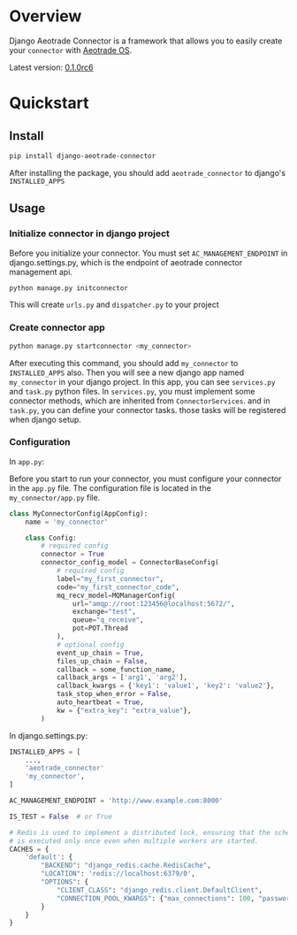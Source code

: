 # Overview

Django Aeotrade Connector is a framework that allows you to easily create your `connector`
with [Aeotrade OS](https://www.aeotrade.com/portal).

Latest version: [0.1.0rc6](https://pypi.org/project/django-aeotrade-connector/)

# Quickstart

## Install

```bash
pip install django-aeotrade-connector
```
After installing the package, you should add `aeotrade_connector` to django's `INSTALLED_APPS`

## Usage

### Initialize connector in django project
Before you initialize your connector. You must set `AC_MANAGEMENT_ENDPOINT` in django.settings.py, which is the endpoint
of aeotrade connector management api.

```bash
python manage.py initconnector
```

This will create `urls.py` and `dispatcher.py` to your project

### Create connector app

```bash
python manage.py startconnector <my_connector>
```

After executing this command, you should add `my_connector` to `INSTALLED_APPS` also. Then you will see a new django app named
`my_connector` in your django project.
In this app, you can see `services.py` and `task.py` python files. In `services.py`, you must implement some connector methods,
which are inherited from `ConnectorServices`. and in `task.py`, you can define your connector tasks. those tasks will be
registered when django setup.

### Configuration

In `app.py`:

Before you start to run your connector, you must configure your connector in the `app.py` file. The configuration file
is located in the `my_connector/app.py` file.

```Python
class MyConnectorConfig(AppConfig):
    name = 'my_connector'

    class Config:
        # required config
        connector = True
        connector_config_model = ConnectorBaseConfig(
            # required config
            label="my_first_connector",
            code="my_first_connector_code",
            mq_recv_model=MQManagerConfig(
                url="amqp://root:123456@localhost:5672/",
                exchange="test",
                queue="q_receive",
                pot=POT.Thread
            ),
            # optional config
            event_up_chain = True,
            files_up_chain = False,
            callback = some_function_name,
            callback_args = ['arg1', 'arg2'],
            callback_kwargs = {'key1': 'value1', 'key2': 'value2'},
            task_stop_when_error = False,
            auto_heartbeat = True,
            kw = {"extra_key": "extra_value"},
        )


```

In django.settings.py:

```Python
INSTALLED_APPS = [
    ...,
    'aeotrade_connector'
    'my_connector',
]

AC_MANAGEMENT_ENDPOINT = 'http://www.example.com:8000'

IS_TEST = False  # or True

# Redis is used to implement a distributed lock, ensuring that the scheduled task
# is executed only once even when multiple workers are started.
CACHES = {
    'default': {
        "BACKEND": "django_redis.cache.RedisCache",
        "LOCATION": 'redis://localhost:6379/0',
        "OPTIONS": {
            "CLIENT_CLASS": "django_redis.client.DefaultClient",
            "CONNECTION_POOL_KWARGS": {"max_connections": 100, "password": "my_redis_password"}
        }
    }
}
```
